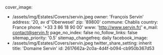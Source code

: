 cover_image:
  - /assets/img/Estates/Covers/servin.jpeg
owner: 'François Servin'
address: '20, av d''Oberwesel'
zip: '89800'
commune: Chablis
country: France
phone: '+33 3 86 18 90 00'
www: 'http://www.servin.fr/'
e_mail: contact@servin.fr
page_no_index: false
no_follow_links: false
sitemap_priority: '0.5'
sitemap_changefreq: daily
facebook_image:
  - /assets/img/Estates/Covers/servin.jpeg
twitter_share_setting: inherit
title: 'Domaine Servin'
id: 2617662a-2c0a-4d4f-b094-cb950b367d53
